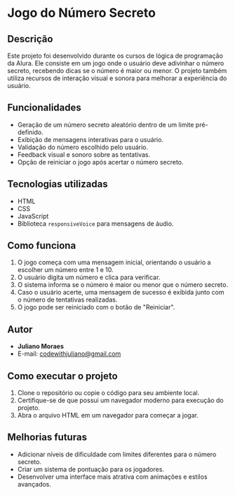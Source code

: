# Jogo do Número Secreto

## Descrição
Este projeto foi desenvolvido durante os cursos de lógica de programação da Alura. Ele consiste em um jogo onde o usuário deve adivinhar o número secreto, recebendo dicas se o número é maior ou menor. O projeto também utiliza recursos de interação visual e sonora para melhorar a experiência do usuário.

## Funcionalidades
- Geração de um número secreto aleatório dentro de um limite pré-definido.
- Exibição de mensagens interativas para o usuário.
- Validação do número escolhido pelo usuário.
- Feedback visual e sonoro sobre as tentativas.
- Opção de reiniciar o jogo após acertar o número secreto.

## Tecnologias utilizadas
- HTML
- CSS
- JavaScript
- Biblioteca `responsiveVoice` para mensagens de áudio.

## Como funciona
1. O jogo começa com uma mensagem inicial, orientando o usuário a escolher um número entre 1 e 10.
2. O usuário digita um número e clica para verificar.
3. O sistema informa se o número é maior ou menor que o número secreto.
4. Caso o usuário acerte, uma mensagem de sucesso é exibida junto com o número de tentativas realizadas.
5. O jogo pode ser reiniciado com o botão de "Reiniciar".

## Autor
- **Juliano Moraes**
- E-mail: [codewithjuliano@gmail.com](mailto:codewithjuliano@gmail.com)

## Como executar o projeto
1. Clone o repositório ou copie o código para seu ambiente local.
2. Certifique-se de que possui um navegador moderno para execução do projeto.
3. Abra o arquivo HTML em um navegador para começar a jogar.

## Melhorias futuras
- Adicionar níveis de dificuldade com limites diferentes para o número secreto.
- Criar um sistema de pontuação para os jogadores.
- Desenvolver uma interface mais atrativa com animações e estilos avançados.

